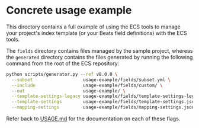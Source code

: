 # Concrete usage example

This directory contains a full example of using the ECS tools to manage your
project's index template (or your Beats field definitions) with the ECS tools.

The `fields` directory contains files managed by the sample project, whereas
the `generated` directory contains the files generated by running the following
command from the root of the ECS repository:

```bash
python scripts/generator.py --ref v8.0.0 \
  --subset                   usage-example/fields/subset.yml \
  --include                  usage-example/fields/custom/ \
  --out                      usage-example/ \
  --template-settings-legacy usage-example/fields/template-settings-legacy.json \
  --template-settings        usage-example/fields/template-settings.json \
  --mapping-settings         usage-example/fields/mapping-settings.json
```

Refer back to [USAGE.md](../USAGE.md) for the documentation on each of these flags.
